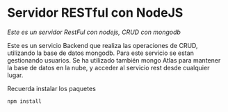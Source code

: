 # Servidor RESTful con NodeJS

*Este es un servidor RestFul con nodejs, CRUD con mongodb*

Este es un servicio Backend que realiza las operaciones de CRUD, utilizando la base de datos mongodb.
Para este servicio se estan gestionando usuarios.
Se ha utilizado también mongo Atlas para mantener la base de datos en la nube, y acceder al servicio rest desde cualquier lugar.

Recuerda instalar los paquetes

```
npm install
```
